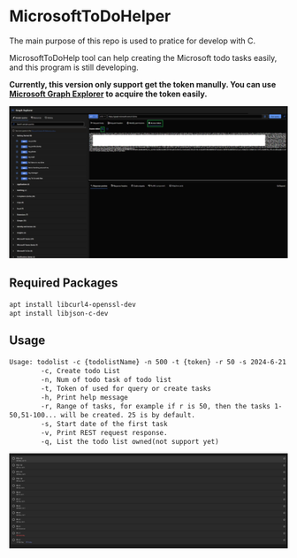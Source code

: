 # MicrosoftToDoHelper
The main purpose of this repo is used to pratice for develop with C.  

MicrosoftToDoHelp tool can help creating the Microsoft todo tasks easily, and this program is still developing.

**Currently, this version only support get the token manully. You can use [Microsoft Graph Explorer](https://developer.microsoft.com/en-us/graph/graph-explorer) to acquire the token easily.**

![Screenshot](./Images/Screenshot_Token.png "Get token from Microsoft Graph Explorer")

## Required Packages
    apt install libcurl4-openssl-dev
    apt install libjson-c-dev

## Usage
    Usage: todolist -c {todolistName} -n 500 -t {token} -r 50 -s 2024-6-21
            -c, Create todo List
            -n, Num of todo task of todo list
            -t, Token of used for query or create tasks
            -h, Print help message
            -r, Range of tasks, for example if r is 50, then the tasks 1-50,51-100... will be created. 25 is by default.
            -s, Start date of the first task
            -v, Print REST request response.
            -q, List the todo list owned(not support yet)

![Screenshot](./Images/Screenshot.png "Screenshot")